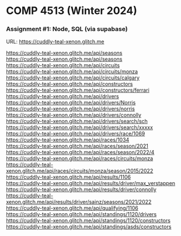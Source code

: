# COMP 4513 (Winter 2024)
### Assignment #1: Node, SQL (via supabase)

URL: https://cuddly-teal-xenon.glitch.me

https://cuddly-teal-xenon.glitch.me/api/seasons <br>
https://cuddly-teal-xenon.glitch.me/api/seasons <br>
https://cuddly-teal-xenon.glitch.me/api/circuits <br>
https://cuddly-teal-xenon.glitch.me/api/circuits/monza <br>
https://cuddly-teal-xenon.glitch.me/api/circuits/calgary <br>
https://cuddly-teal-xenon.glitch.me/api/constructors <br>
https://cuddly-teal-xenon.glitch.me/api/constructors/ferrari <br>
https://cuddly-teal-xenon.glitch.me/api/drivers <br>
https://cuddly-teal-xenon.glitch.me/api/drivers/Norris <br>
https://cuddly-teal-xenon.glitch.me/api/drivers/norris <br>
https://cuddly-teal-xenon.glitch.me/api/drivers/connolly <br>
https://cuddly-teal-xenon.glitch.me/api/drivers/search/sch <br>
https://cuddly-teal-xenon.glitch.me/api/drivers/search/xxxxx <br>
https://cuddly-teal-xenon.glitch.me/api/drivers/race/1069 <br>
https://cuddly-teal-xenon.glitch.me/api/races/1034 <br>
https://cuddly-teal-xenon.glitch.me/api/races/season/2021 <br>
https://cuddly-teal-xenon.glitch.me/api/races/season/2022/4 <br>
https://cuddly-teal-xenon.glitch.me/api/races/circuits/monza <br>
https://cuddly-teal-xenon.glitch.me/api/races/circuits/monza/season/2015/2022 <br>
https://cuddly-teal-xenon.glitch.me/api/results/1106 <br>
https://cuddly-teal-xenon.glitch.me/api/results/driver/max_verstappen <br>
https://cuddly-teal-xenon.glitch.me/api/results/driver/connolly <br>
https://cuddly-teal-xenon.glitch.me/api/results/driver/sainz/seasons/2021/2022 <br>
https://cuddly-teal-xenon.glitch.me/api/qualifying/1106 <br>
https://cuddly-teal-xenon.glitch.me/api/standings/1120/drivers <br>
https://cuddly-teal-xenon.glitch.me/api/standings/1120/constructors <br>
https://cuddly-teal-xenon.glitch.me/api/standings/asds/constructors <br>
